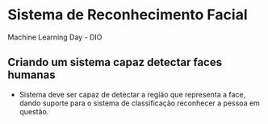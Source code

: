 # Sistema de Reconhecimento Facial
Machine Learning Day - DIO 
 
## Criando um sistema capaz detectar faces humanas
-  Sistema deve ser capaz de detectar a região que representa a face, dando suporte para o sistema de classificação reconhecer a pessoa em questão.
